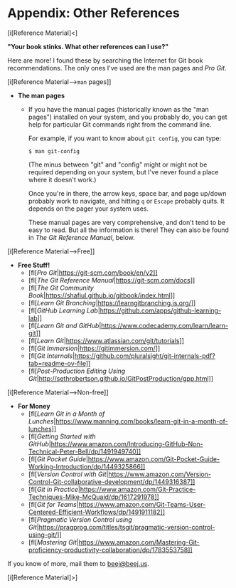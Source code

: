 # Appendix: Other References

[i[Reference Material]<]

**"Your book stinks. What other references can I use?"**

Here are more! I found these by searching the Internet for Git book
recommendations. The only ones I've used are the man pages and *Pro
Git*.

[i[Reference Material-->`man` pages]]

* **The man pages**
  * If you have the manual pages (historically known as the "man pages")
    installed on your system, and you probably do, you can get help for
    particular Git commands right from the command line.

    For example, if you want to know about `git config`, you can type:

    ``` {.default}
    $ man git-config
    ```

    (The minus between "git" and "config" might or might not be required
    depending on your system, but I've never found a place where it
    doesn't work.)

    Once you're in there, the arrow keys, space bar, and page up/down
    probably work to navigate, and hitting `q` or `Escape` probably
    quits. It depends on the pager your system uses.

    These manual pages are very comprehensive, and don't tend to be easy
    to read. But all the information is there! They can also be found in
    _The Git Reference Manual_, below.

[i[Reference Material-->Free]]

* **Free Stuff!**
  * [fl[_Pro Git_|https://git-scm.com/book/en/v2]]
  * [fl[_The Git Reference Manual_|https://git-scm.com/docs]]
  * [fl[_The Git Community Book_|https://shafiul.github.io/gitbook/index.html]]
  * [fl[_Learn Git Branching_|https://learngitbranching.js.org/]]
  * [fl[_GitHub Learning Lab_|https://github.com/apps/github-learning-lab]]
  * [fl[_Learn Git and GitHub_|https://www.codecademy.com/learn/learn-git]]
  * [fl[_Learn Git_|https://www.atlassian.com/git/tutorials]]
  * [fl[_Git Immersion_|https://gitimmersion.com/]]
  * [fl[_Git Internals_|https://github.com/pluralsight/git-internals-pdf?tab=readme-ov-file]]
  * [fl[_Post-Production Editing Using Git_|http://sethrobertson.github.io/GitPostProduction/gpp.html]]

[i[Reference Material-->Non-free]]

* **For Money**
  * [fl[_Learn Git in a Month of Lunches_|https://www.manning.com/books/learn-git-in-a-month-of-lunches]]
  * [fl[_Getting Started with GitHub_|https://www.amazon.com/Introducing-GitHub-Non-Technical-Peter-Bell/dp/1491949740]]
  * [fl[_Git Pocket Guide_|https://www.amazon.com/Git-Pocket-Guide-Working-Introduction/dp/1449325866]]
  * [fl[_Version Control with Git_|https://www.amazon.com/Version-Control-Git-collaborative-development/dp/1449316387]]
  * [fl[_Git in Practice_|https://www.amazon.com/Git-Practice-Techniques-Mike-McQuaid/dp/1617291978]]
  * [fl[_Git for Teams_|https://www.amazon.com/Git-Teams-User-Centered-Efficient-Workflows/dp/1491911182]]
  * [fl[_Pragmatic Version Control using Git_|https://pragprog.com/titles/tsgit/pragmatic-version-control-using-git/]]
  * [fl[_Mastering Git_|https://www.amazon.com/Mastering-Git-proficiency-productivity-collaboration/dp/1783553758]]

If you know of more, mail them to [beej@beej.us](mailto:beej@beej.us).

[i[Reference Material]>]

